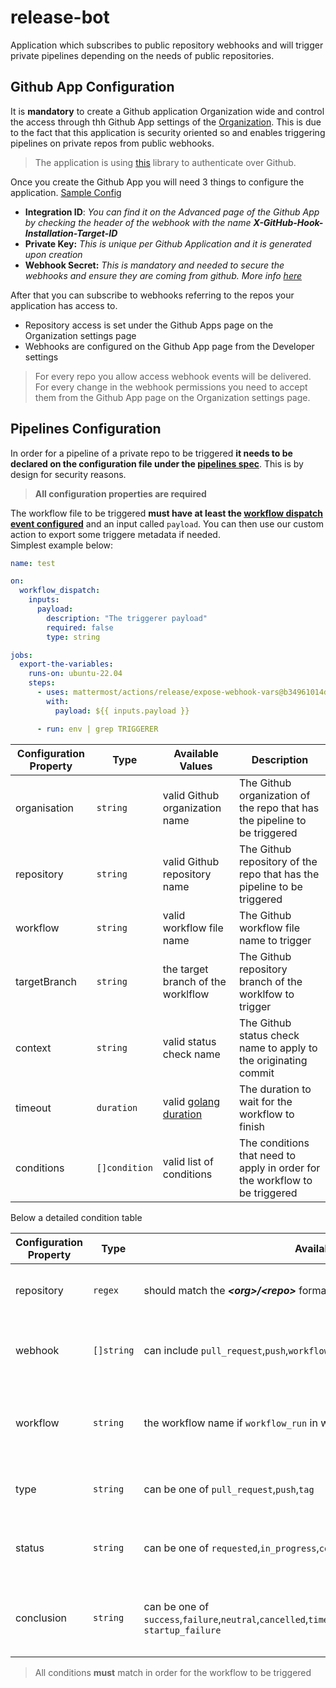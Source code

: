 # release-bot

Application which subscribes to public repository webhooks and will trigger private pipelines depending on the needs of public repositories. 

## Github App Configuration 

It is **mandatory** to create a Github application Organization wide and control the access through thh Github App settings of the [Organization](https://docs.github.com/en/apps/creating-github-apps/creating-github-apps/creating-a-github-app). This is due to the fact that this application is security oriented so and enables triggering pipelines on private repos from public webhooks. 

> The application is using [this](https://github.com/bradleyfalzon/ghinstallation) library to authenticate over Github.

Once you create the Github App you will need 3 things to configure the application. [Sample Config](https://github.com/mattermost/release-bot/blob/main/config/testdata/config_sample.yaml#L10)

- **Integration ID**: *You can find it on the Advanced page of the Github App by checking the header of the webhook with the name **X-GitHub-Hook-Installation-Target-ID***
- **Private Key:** *This is unique per Github Application and it is generated upon creation*
- **Webhook Secret:** *This is mandatory and needed to secure the webhooks and ensure they are coming from github. More info [here](https://docs.github.com/en/webhooks-and-events/webhooks/securing-your-webhooks)*

After that you can subscribe to webhooks referring to the repos your application has access to.

- Repository access is set under the Github Apps page on the Organization settings page
- Webhooks are configured on the Github App page from the Developer settings

> For every repo you allow access webhook events will be delivered. For every change in the webhook permissions you need to accept them from the Github App page on the Organization settings page.

## Pipelines Configuration

In order for a pipeline of a private repo to be triggered **it needs to be declared on the configuration file under the [pipelines spec](https://github.com/mattermost/release-bot/blob/main/config/config.go#L32)**. This is by design for security reasons.
 
> **All configuration properties are required**

The workflow file to be triggered **must have at least the [workflow dispatch event configured](https://docs.github.com/en/actions/using-workflows/events-that-trigger-workflows#workflow_dispatch)** and an input called `payload`. You can then use our custom action to export some triggere metadata if needed.  
Simplest example below:

```yaml
name: test

on:
  workflow_dispatch:
    inputs:
      payload:
        description: "The triggerer payload"
        required: false
        type: string

jobs:
  export-the-variables:
    runs-on: ubuntu-22.04
    steps:
      - uses: mattermost/actions/release/expose-webhook-vars@b34961014df898b876673ca578c06ad6efc1577b
        with:
          payload: ${{ inputs.payload }}

      - run: env | grep TRIGGERER
```

| Configuration Property | Type          | Available Values                                               | Description                                                                 |
| ---------------------- | ------------- | -------------------------------------------------------------- | --------------------------------------------------------------------------- |
| organisation           | `string`      | valid Github organization name                                 | The Github organization of the repo that has the pipeline to be triggered   |
| repository             | `string`      | valid Github repository name                                   | The Github repository of the repo that has the pipeline to be triggered     |
| workflow               | `string`      | valid workflow file name                                       | The Github workflow file name to trigger                                    |
| targetBranch           | `string`      | the target branch of the worklflow                             | The Github repository branch of the worklfow to trigger                     |
| context                | `string`      | valid status check name                                        | The Github status check name to apply to the originating commit             |
| timeout                | `duration`    | valid [golang duration](https://pkg.go.dev/time#ParseDuration) | The duration to wait for the workflow to finish                             |
| conditions             | `[]condition` | valid list of conditions                                       | The conditions that need to apply in order for the workflow to be triggered |

Below a detailed condition table

| Configuration Property | Type       | Available Values                                                                                                                  | Description                                                 |
| ---------------------- | ---------- | --------------------------------------------------------------------------------------------------------------------------------- | ----------------------------------------------------------- |
| repository             | `regex`    | should match the ***\<org\>/\<repo\>*** format                                                                                    | The Github repo where the event comes from                  |
| webhook                | `[]string` | can include `pull_request`,`push`,`workflow_run`                                                                                  | The actual webhook event that will trigger the workflow     |
| workflow               | `string`   | the workflow name if `workflow_run` in webhook list                                                                               | The workflow name of the repo to check for condition        |
| type                   | `string`   | can be one of `pull_request`,`push`,`tag`                                                                                         | The type of event that triggered the webhook                |
| status                 | `string`   | can be one of `requested`,`in_progress`,`completed`,`queued`,`pending`,`waiting`                                                  | The status of the workflow if `workflow_run` in webhook     |
| conclusion             | `string`   | can be one of `success`,`failure`,`neutral`,`cancelled`,`timed_out`,`action_required`,`stale`,`null`,`skipped`,` startup_failure` | The conslusion of the workflow if `workflow_run` in webhook |

> All conditions **must** match in order for the workflow to be triggered
